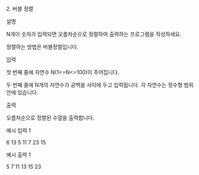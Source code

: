 2\. 버블 정렬

설명

N개이 숫자가 입력되면 오름차순으로 정렬하여 출력하는 프로그램을 작성하세요.

정렬하는 방법은 버블정렬입니다.

입력

첫 번째 줄에 자연수 N(1<=N<=100)이 주어집니다.

두 번째 줄에 N개의 자연수가 공백을 사이에 두고 입력됩니다. 각 자연수는 정수형 범위 안에 있습니다.

출력

오름차순으로 정렬된 수열을 출력합니다.  

예시 입력 1

6
13 5 11 7 23 15

예시 출력 1

5 7 11 13 15 23
